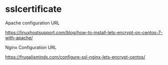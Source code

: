 # sslcertificate

Apache configuration URL

https://linuxhostsupport.com/blog/how-to-install-lets-encrypt-on-centos-7-with-apache/

Nginx Configuration URL

https://frugalisminds.com/configure-ssl-nginx-lets-encrypt-centos/

